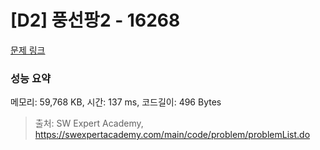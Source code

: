 # [D2] 풍선팡2 - 16268 

[문제 링크](https://swexpertacademy.com/main/code/problem/problemDetail.do?contestProbId=AYYlGU56XOkDFARc) 

### 성능 요약

메모리: 59,768 KB, 시간: 137 ms, 코드길이: 496 Bytes



> 출처: SW Expert Academy, https://swexpertacademy.com/main/code/problem/problemList.do